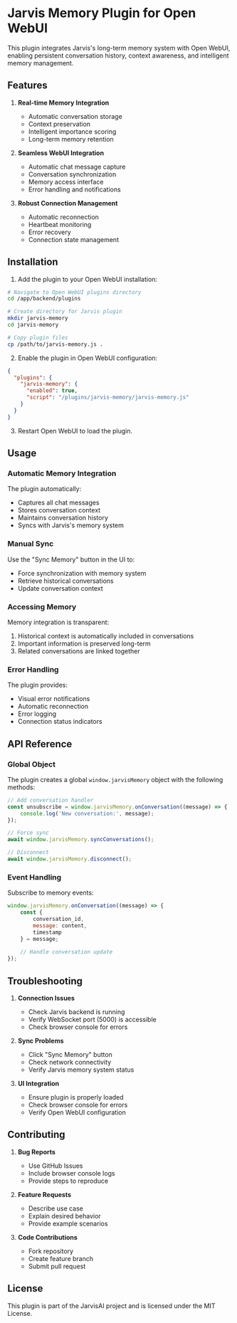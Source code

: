 # Jarvis Memory Plugin for Open WebUI

This plugin integrates Jarvis's long-term memory system with Open WebUI, enabling persistent conversation history, context awareness, and intelligent memory management.

## Features

1. **Real-time Memory Integration**
   - Automatic conversation storage
   - Context preservation
   - Intelligent importance scoring
   - Long-term memory retention

2. **Seamless WebUI Integration**
   - Automatic chat message capture
   - Conversation synchronization
   - Memory access interface
   - Error handling and notifications

3. **Robust Connection Management**
   - Automatic reconnection
   - Heartbeat monitoring
   - Error recovery
   - Connection state management

## Installation

1. Add the plugin to your Open WebUI installation:

```bash
# Navigate to Open WebUI plugins directory
cd /app/backend/plugins

# Create directory for Jarvis plugin
mkdir jarvis-memory
cd jarvis-memory

# Copy plugin files
cp /path/to/jarvis-memory.js .
```

2. Enable the plugin in Open WebUI configuration:

```json
{
  "plugins": {
    "jarvis-memory": {
      "enabled": true,
      "script": "/plugins/jarvis-memory/jarvis-memory.js"
    }
  }
}
```

3. Restart Open WebUI to load the plugin.

## Usage

### Automatic Memory Integration

The plugin automatically:
- Captures all chat messages
- Stores conversation context
- Maintains conversation history
- Syncs with Jarvis's memory system

### Manual Sync

Use the "Sync Memory" button in the UI to:
- Force synchronization with memory system
- Retrieve historical conversations
- Update conversation context

### Accessing Memory

Memory integration is transparent:
1. Historical context is automatically included in conversations
2. Important information is preserved long-term
3. Related conversations are linked together

### Error Handling

The plugin provides:
- Visual error notifications
- Automatic reconnection
- Error logging
- Connection status indicators

## API Reference

### Global Object

The plugin creates a global `window.jarvisMemory` object with the following methods:

```javascript
// Add conversation handler
const unsubscribe = window.jarvisMemory.onConversation((message) => {
    console.log('New conversation:', message);
});

// Force sync
await window.jarvisMemory.syncConversations();

// Disconnect
await window.jarvisMemory.disconnect();
```

### Event Handling

Subscribe to memory events:

```javascript
window.jarvisMemory.onConversation((message) => {
    const {
        conversation_id,
        message: content,
        timestamp
    } = message;
    
    // Handle conversation update
});
```

## Troubleshooting

1. **Connection Issues**
   - Check Jarvis backend is running
   - Verify WebSocket port (5000) is accessible
   - Check browser console for errors

2. **Sync Problems**
   - Click "Sync Memory" button
   - Check network connectivity
   - Verify Jarvis memory system status

3. **UI Integration**
   - Ensure plugin is properly loaded
   - Check browser console for errors
   - Verify Open WebUI configuration

## Contributing

1. **Bug Reports**
   - Use GitHub Issues
   - Include browser console logs
   - Provide steps to reproduce

2. **Feature Requests**
   - Describe use case
   - Explain desired behavior
   - Provide example scenarios

3. **Code Contributions**
   - Fork repository
   - Create feature branch
   - Submit pull request

## License

This plugin is part of the JarvisAI project and is licensed under the MIT License.